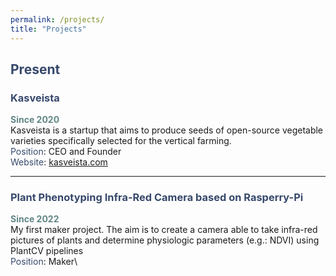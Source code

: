```yaml
---
permalink: /projects/
title: "Projects"
---
```

## <span style="color: #36486b;" >Present</span>
### <span style="color: #36486b;" > Kasveista</span>
**<span style="color: #618685;" >Since 2020</span>**\
Kasveista is a startup that aims to produce seeds of open-source vegetable varieties specifically selected for the vertical farming. \
<span style="color: #36486b;" >Position</span>: CEO and Founder \
<span style="color: #36486b;" >Website</span>: [kasveista.com](https://www.kasveista.com)

---

### <span style="color: #36486b;" > Plant Phenotyping Infra-Red Camera based on Rasperry-Pi </span>
**<span style="color: #618685;" >Since 2022</span>**\
My first maker project. The aim is to create a camera able to take infra-red pictures of plants and determine physiologic parameters (e.g.: NDVI) using PlantCV pipelines\
<span style="color: #36486b;" >Position</span>: Maker\
<!--- <span style="color: #36486b;" >Website</span>: [kasveista.com](https://www.kasveista.com) --->
        
      

